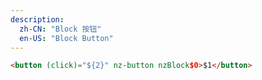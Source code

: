 ```yaml
---
description:
  zh-CN: "Block 按钮"
  en-US: "Block Button"
---
```


```html
<button (click)="${2}" nz-button nzBlock$0>$1</button>
```
